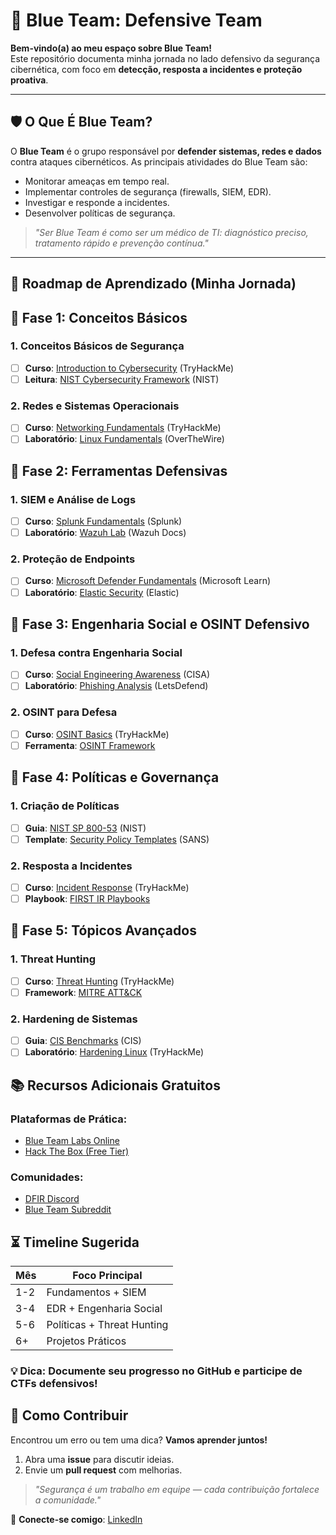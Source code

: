 # 🔵 Blue Team: Defensive Team

**Bem-vindo(a) ao meu espaço sobre Blue Team!**  
Este repositório documenta minha jornada no lado defensivo da segurança cibernética, com foco em **detecção, resposta a incidentes e proteção proativa**.  

---

## 🛡️ O Que É Blue Team?  
O **Blue Team** é o grupo responsável por **defender sistemas, redes e dados** contra ataques cibernéticos. As principais atividades do Blue Team são:  
- Monitorar ameaças em tempo real.  
- Implementar controles de segurança (firewalls, SIEM, EDR).  
- Investigar e responde a incidentes.  
- Desenvolver políticas de segurança.  

> *"Ser Blue Team é como ser um médico de TI: diagnóstico preciso, tratamento rápido e prevenção contínua."*  

---

## 📘 Roadmap de Aprendizado (Minha Jornada)  

## 📌 **Fase 1: Conceitos Básicos**

### 1. Conceitos Básicos de Segurança
- [ ]  **Curso**: [Introduction to Cybersecurity](https://tryhackme.com/module/introduction-to-cyber-security) (TryHackMe)
- [ ]  **Leitura**: [NIST Cybersecurity Framework](https://www.nist.gov/cyberframework) (NIST)

### 2. Redes e Sistemas Operacionais
- [ ]  **Curso**: [Networking Fundamentals](https://tryhackme.com/jr/networking) (TryHackMe)
- [ ]  **Laboratório**: [Linux Fundamentals](https://overthewire.org/wargames/bandit/) (OverTheWire)

## 📌 Fase 2: Ferramentas Defensivas

### 1. SIEM e Análise de Logs
- [ ]  **Curso**: [Splunk Fundamentals](https://www.splunk.com/en_us/training/free-courses/splunk-fundamentals-1.html) (Splunk)
- [ ]  **Laboratório**: [Wazuh Lab](https://documentation.wazuh.com/current/learning-wazuh/index.html) (Wazuh Docs)

### 2. Proteção de Endpoints
- [ ]  **Curso**: [Microsoft Defender Fundamentals](https://learn.microsoft.com/en-us/training/modules/intro-to-azure-defender/) (Microsoft Learn)
- [ ]  **Laboratório**: [Elastic Security](https://www.elastic.co/security-labs) (Elastic)

## 📌 Fase 3: Engenharia Social e OSINT Defensivo

### 1. Defesa contra Engenharia Social
- [ ]  **Curso**: [Social Engineering Awareness](https://www.cisa.gov/resources-tools/services/social-engineering-awareness-training) (CISA)
- [ ]  **Laboratório**: [Phishing Analysis](https://letsdefend.io/) (LetsDefend)

### 2. OSINT para Defesa
- [ ]  **Curso**: [OSINT Basics](https://tryhackme.com/room/osintfundamentals) (TryHackMe)
- [ ]  **Ferramenta**: [OSINT Framework](https://osintframework.com/)

## 📌 Fase 4: Políticas e Governança

### 1. Criação de Políticas
- [ ]  **Guia**: [NIST SP 800-53](https://csrc.nist.gov/publications/detail/sp/800-53/rev-5/final) (NIST)
- [ ]  **Template**: [Security Policy Templates](https://www.sans.org/information-security-policy/) (SANS)

### 2. Resposta a Incidentes
- [ ]  **Curso**: [Incident Response](https://tryhackme.com/room/incidentresponse) (TryHackMe)
- [ ]  **Playbook**: [FIRST IR Playbooks](https://www.first.org/resources/guides/)

## 📌 Fase 5: Tópicos Avançados

### 1. Threat Hunting
- [ ]  **Curso**: [Threat Hunting](https://tryhackme.com/room/threathunting) (TryHackMe)
- [ ]  **Framework**: [MITRE ATT&CK](https://attack.mitre.org/)

### 2. Hardening de Sistemas
- [ ]  **Guia**: [CIS Benchmarks](https://www.cisecurity.org/cis-benchmarks/) (CIS)
- [ ]  **Laboratório**: [Hardening Linux](https://tryhackme.com/room/linuxhardening) (TryHackMe)

## 📚 Recursos Adicionais Gratuitos

### Plataformas de Prática:
- [Blue Team Labs Online](https://blueteamlabs.online/)
- [Hack The Box (Free Tier)](https://www.hackthebox.com/)

### Comunidades:
- [DFIR Discord](https://discord.gg/dfir)
- [Blue Team Subreddit](https://www.reddit.com/r/cybersecurity/)

## ⏳ Timeline Sugerida
| Mês  | Foco Principal               |
|------|-------------------------------|
| 1-2  | Fundamentos + SIEM            |
| 3-4  | EDR + Engenharia Social       |
| 5-6  | Políticas + Threat Hunting    |
| 6+   | Projetos Práticos             |

### 💡 **Dica**: Documente seu progresso no GitHub e participe de CTFs defensivos!

## 🤝 Como Contribuir  
Encontrou um erro ou tem uma dica? **Vamos aprender juntos!**  
1. Abra uma **issue** para discutir ideias.  
2. Envie um **pull request** com melhorias.  

> *"Segurança é um trabalho em equipe — cada contribuição fortalece a comunidade."*  

🔹 **Conecte-se comigo**: [LinkedIn](https://www.linkedin.com/in/yurilim4/)  
